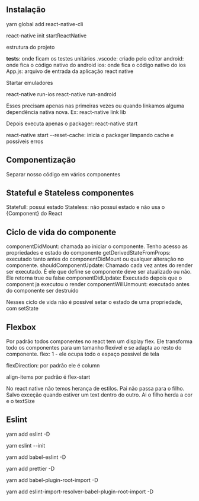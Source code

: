## Instalação

yarn global add react-native-cli

react-native init startReactNative

estrutura do projeto

**tests**: onde ficam os testes unitários
.vscode: criado pelo editor
android: onde fica o código nativo do android
ios: onde fica o código nativo do ios
App.js: arquivo de entrada da aplicação react native

Startar emuladores

react-native run-ios
react-native run-android

Esses precisam apenas nas primeiras vezes ou quando linkamos alguma dependência nativa nova.
Ex: react-native link lib

Depois executa apenas o packager:
react-native start

react-native start --reset-cache: inicia o packager limpando cache e possíveis erros

## Componentização

Separar nosso código em vários componentes

## Stateful e Stateless componentes

Statefull: possui estado
Stateless: não possui estado e não usa o {Component} do React

## Ciclo de vida do componente

componentDidMount: chamada ao iniciar o componente. Tenho acesso as propriedades e estado do componente
getDerivedStateFromProps: executado tanto antes do componentDidMount ou qualquer alteração no componente.
shouldComponentUpdate: Chamado cada vez antes do render ser executado. É ele que define se componente deve ser atualizado ou não. Ele retorna true ou false
componentDidUpdate: Executado depois que o component ja executou o render
componentWillUnmount: executado antes do componente ser destruído

Nesses ciclo de vida não é possível setar o estado de uma propriedade, com setState

## Flexbox

Por padrão todos componentes no react tem um display flex. Ele transforma todo os componentes para um tamanho flexível e se adapta ao resto do componente.
flex: 1 - ele ocupa todo o espaço possivel de tela

flexDirection: por padrão ele é column

align-items por padrão é flex-start

No react native não temos herança de estilos. Pai não passa para o filho.
Salvo exceção quando estiver um text dentro do outro. Ai o filho herda a cor e o textSize

## Eslint

yarn add eslint -D

yarn eslint --init

yarn add babel-eslint -D

yarn add prettier -D

yarn add babel-plugin-root-import -D

yarn add eslint-import-resolver-babel-plugin-root-import -D
